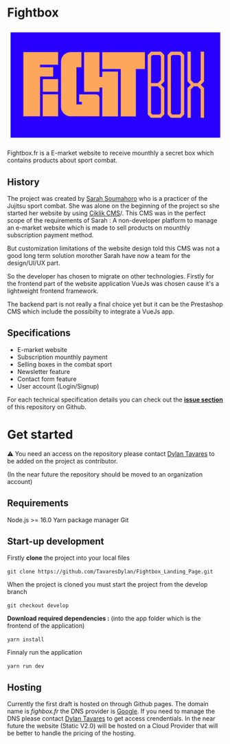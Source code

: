 # Fightbox

<img src="2redim.png" alt=""/>

Fightbox.fr is a E-market website to receive mounthly a secret box which contains products about sport combat.

## History

The project was created by [Sarah Soumahoro](soumahoro@fightbox.fr) who is a practicer of the Jujitsu sport combat. She was alone on the beginning of the project so she started her website by using [Ciklik CMS](https://www.ciklik.co/en/)/. This CMS was in the perfect scope of the requirements of Sarah : A non-developer platform to manage an e-market website which is made to sell products on mounthly subscription payment method.

But customization limitations of the website design told this CMS was not a good long term solution morother Sarah have now a team for the design/UI/UX part.

So the developer has chosen to migrate on other technologies. Firstly for the frontend part of the website application VueJs was chosen cause it's a lightweight frontend framework.

The backend part is not really a final choice yet but it can be the Prestashop CMS which include the possibilty to integrate a VueJs app.

## Specifications

- E-market website
- Subscription mounthly payment
- Selling boxes in the combat sport
- Newsletter feature
- Contact form feature
- User account (Login/Signup)

For each technical specification details you can check out the **[issue section](https://github.com/TavaresDylan/Fightbox_Landing_Page/issues)** of this repository on Github.

# Get started

⚠️ You need an access on the repository please contact [Dylan Tavares](tavares.dylan@gmail.com) to be added on the project as contributor.

(In the near future the repository should be moved to an organization account)

## Requirements

Node.js >= 16.0
Yarn package manager
Git

## Start-up development

Firstly **clone** the project into your local files

`git clone https://github.com/TavaresDylan/Fightbox_Landing_Page.git`

When the project is cloned you must start the project from the develop branch

`git checkout develop`

**Download required dependencies :**
(into the app folder which is the frontend of the application)

`yarn install`

Finnaly run the application

`yarn run dev`

## Hosting

Currently the first draft is hosted on through Github pages.
The domain name is *fighbox.fr* the DNS provider is [Google](https://domains.google/). If you need to manage the DNS please contact [Dylan Tavares](tavares.dylan@gmail.com) to get access crendentials.
In the near future the website (Static V2.0) will be hosted on a Cloud Provider that will be better to handle the pricing of the hosting.
